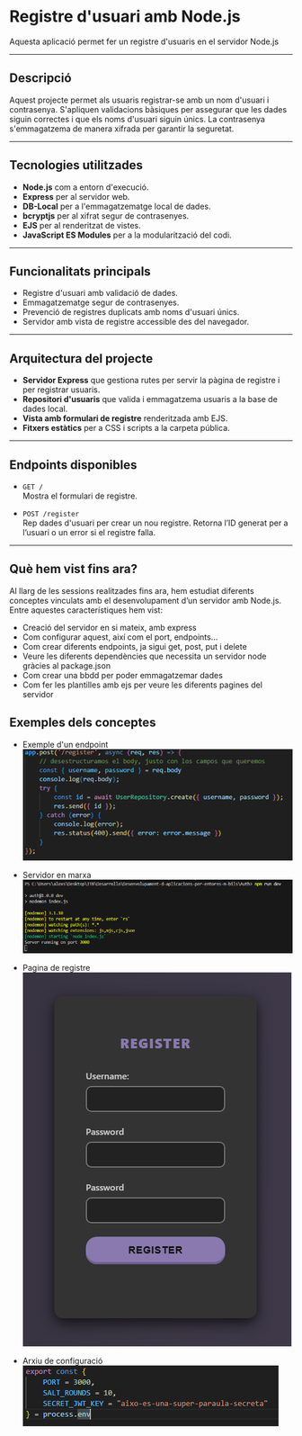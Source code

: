 # Registre d'usuari amb Node.js

Aquesta aplicació permet fer un registre d'usuaris en el servidor Node.js

---

## Descripció

Aquest projecte permet als usuaris registrar-se amb un nom d'usuari i contrasenya. S'apliquen validacions bàsiques per assegurar que les dades siguin correctes i que els noms d'usuari siguin únics. La contrasenya s'emmagatzema de manera xifrada per garantir la seguretat.

---

## Tecnologies utilitzades

- **Node.js** com a entorn d'execució.
- **Express** per al servidor web.
- **DB-Local** per a l'emmagatzematge local de dades.
- **bcryptjs** per al xifrat segur de contrasenyes.
- **EJS** per al renderitzat de vistes.
- **JavaScript ES Modules** per a la modularització del codi.

---

## Funcionalitats principals

- Registre d'usuari amb validació de dades.
- Emmagatzematge segur de contrasenyes.
- Prevenció de registres duplicats amb noms d'usuari únics.
- Servidor amb vista de registre accessible des del navegador.

---

## Arquitectura del projecte

- **Servidor Express** que gestiona rutes per servir la pàgina de registre i per registrar usuaris.
- **Repositori d'usuaris** que valida i emmagatzema usuaris a la base de dades local.
- **Vista amb formulari de registre** renderitzada amb EJS.
- **Fitxers estàtics** per a CSS i scripts a la carpeta pública.

---

## Endpoints disponibles

- `GET /`  
  Mostra el formulari de registre.

- `POST /register`  
  Rep dades d'usuari per crear un nou registre. Retorna l’ID generat per a l’usuari o un error si el registre falla.

---

## Què hem vist fins ara?

Al llarg de les sessions realitzades fins ara, hem estudiat diferents conceptes vinculats amb el desenvolupament d’un servidor amb Node.js. Entre aquestes característiques hem vist: 
 - Creació del servidor en si mateix, amb express
 - Com configurar aquest, així com el port, endpoints...
 - Com crear diferents endpoints, ja sigui get, post, put i delete
 - Veure les diferents dependències que necessita un servidor node gràcies al package.json
 - Com crear una bbdd per poder emmagatzemar dades
 - Com fer les plantilles amb ejs per veure les diferents pagines del servidor

## Exemples dels conceptes

 - Exemple d'un endpoint  
![Exemple endpoint](./public/img/endpoint.png)

 - Servidor en marxa 
![Exemple server en marxa](./public/img/captura-cmd.png)

 - Pagina de registre  
![Exemple pagina registre](./public/img/pagina-registre.png)

 - Arxiu de configuració  
![Exemple arxiu config](./public/img/arxiu-config.png)